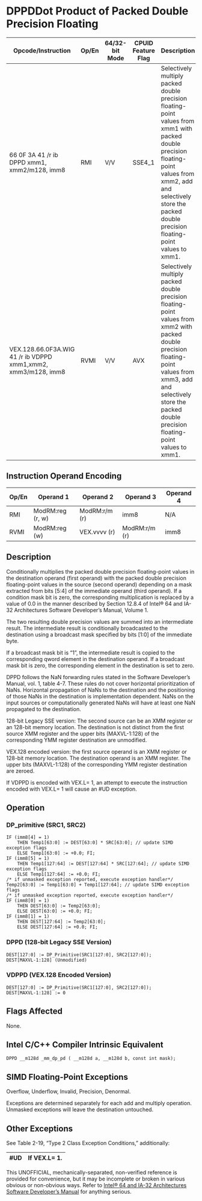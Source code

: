 # DPPD**Dot Product of Packed Double Precision Floating**

| Opcode/Instruction                                            | Op/En | 64/32-bit Mode | CPUID Feature Flag | Description                                                                                                                                                                                                                     |
| ------------------------------------------------------------- | ----- | -------------- | ------------------ | ------------------------------------------------------------------------------------------------------------------------------------------------------------------------------------------------------------------------------- |
| 66 0F 3A 41 /r ib DPPD xmm1, xmm2/m128, imm8                  | RMI   | V/V            | SSE4_1             | Selectively multiply packed double precision floating-point values from xmm1 with packed double precision floating-point values from xmm2, add and selectively store the packed double precision floating-point values to xmm1. |
| VEX.128.66.0F3A.WIG 41 /r ib VDPPD xmm1,xmm2, xmm3/m128, imm8 | RVMI  | V/V            | AVX                | Selectively multiply packed double precision floating-point values from xmm2 with packed double precision floating-point values from xmm3, add and selectively store the packed double precision floating-point values to xmm1. |

## Instruction Operand Encoding

| Op/En | Operand 1        | Operand 2     | Operand 3     | Operand 4 |
| ----- | ---------------- | ------------- | ------------- | --------- |
| RMI   | ModRM:reg (r, w) | ModRM:r/m (r) | imm8          | N/A       |
| RVMI  | ModRM:reg (w)    | VEX.vvvv (r)  | ModRM:r/m (r) | imm8      |

## Description

Conditionally multiplies the packed double precision floating-point values in the destination operand (first operand) with the packed double precision floating-point values in the source (second operand) depending on a mask extracted from bits [5:4] of the immediate operand (third operand). If a condition mask bit is zero, the corresponding multiplication is replaced by a value of 0.0 in the manner described by Section 12.8.4 of Intel® 64 and IA-32 Architectures Software Developer’s Manual, Volume 1.

The two resulting double precision values are summed into an intermediate result. The intermediate result is conditionally broadcasted to the destination using a broadcast mask specified by bits [1:0] of the immediate byte.

If a broadcast mask bit is “1”, the intermediate result is copied to the corresponding qword element in the destination operand. If a broadcast mask bit is zero, the corresponding element in the destination is set to zero.

DPPD follows the NaN forwarding rules stated in the Software Developer’s Manual, vol. 1, table 4-7. These rules do not cover horizontal prioritization of NaNs. Horizontal propagation of NaNs to the destination and the positioning of those NaNs in the destination is implementation dependent. NaNs on the input sources or computationally generated NaNs will have at least one NaN propagated to the destination.

128-bit Legacy SSE version: The second source can be an XMM register or an 128-bit memory location. The destination is not distinct from the first source XMM register and the upper bits (MAXVL-1:128) of the corresponding YMM register destination are unmodified.

VEX.128 encoded version: the first source operand is an XMM register or 128-bit memory location. The destination operand is an XMM register. The upper bits (MAXVL-1:128) of the corresponding YMM register destination are zeroed.

If VDPPD is encoded with VEX.L= 1, an attempt to execute the instruction encoded with VEX.L= 1 will cause an #​​​UD exception.

## Operation

### DP_primitive (SRC1, SRC2)

```
IF (imm8[4] = 1)
    THEN Temp1[63:0] := DEST[63:0] * SRC[63:0]; // update SIMD exception flags
    ELSE Temp1[63:0] := +0.0; FI;
IF (imm8[5] = 1)
    THEN Temp1[127:64] := DEST[127:64] * SRC[127:64]; // update SIMD exception flags
    ELSE Temp1[127:64] := +0.0; FI;
/* if unmasked exception reported, execute exception handler*/
Temp2[63:0] := Temp1[63:0] + Temp1[127:64]; // update SIMD exception flags
/* if unmasked exception reported, execute exception handler*/
IF (imm8[0] = 1)
    THEN DEST[63:0] := Temp2[63:0];
    ELSE DEST[63:0] := +0.0; FI;
IF (imm8[1] = 1)
    THEN DEST[127:64] := Temp2[63:0];
    ELSE DEST[127:64] := +0.0; FI;

```

### DPPD (128-bit Legacy SSE Version)

```
DEST[127:0] := DP_Primitive(SRC1[127:0], SRC2[127:0]);
DEST[MAXVL-1:128] (Unmodified)

```

### VDPPD (VEX.128 Encoded Version)

```
DEST[127:0] := DP_Primitive(SRC1[127:0], SRC2[127:0]);
DEST[MAXVL-1:128] := 0

```

## Flags Affected

None.

## Intel C/C++ Compiler Intrinsic Equivalent

```
DPPD __m128d _mm_dp_pd ( __m128d a, __m128d b, const int mask);

```

## SIMD Floating-Point Exceptions

Overflow, Underflow, Invalid, Precision, Denormal.

Exceptions are determined separately for each add and multiply operation. Unmasked exceptions will leave the destination untouched.

## Other Exceptions

See Table 2-19, “Type 2 Class Exception Conditions,” additionally:

| #​​​UD | If VEX.L= 1. |
| ------ | ------------ |

This UNOFFICIAL, mechanically-separated, non-verified reference is provided for convenience, but it may be
incomplete or broken in various obvious or non-obvious
ways. Refer to [Intel® 64 and IA-32 Architectures Software Developer’s Manual](https://software.intel.com/en-us/download/intel-64-and-ia-32-architectures-sdm-combined-volumes-1-2a-2b-2c-2d-3a-3b-3c-3d-and-4) for anything serious.

